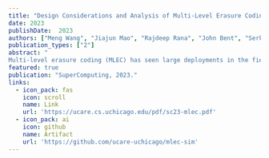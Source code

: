 ```yaml
---
title: "Design Considerations and Analysis of Multi-Level Erasure Coding in Large-Scale Data Centers"
date: 2023
publishDate:  2023
authors: ["Meng Wang", "Jiajun Mao", "Rajdeep Rana", "John Bent", "Serkay Olmez", "Anjus George", "Garrett Wilson Ransom", "Jun Li", "Haryadi S Gunawi"]
publication_types: ["2"]
abstract: "
Multi-level erasure coding (MLEC) has seen large deployments in the field, but there is no in-depth study of design considerations for MLEC at scale. In this paper, we provide comprehensive design considerations and analysis of MLEC at scale. We introduce the design space of MLEC in multiple dimensions, including various code parameter selections, chunk placement schemes, and various repair methods. We quantify their performance and durability, and show which MLEC schemes and repair methods can provide the best tolerance against independent/correlated failures and reduce repair network traffic by orders of magnitude. To achieve this, we use various evaluation strategies including simulation, splitting, dynamic programming, and mathematical modeling. We also compare the performance and durability of MLEC with other EC schemes such as SLEC and LRC and show that MLEC can provide high durability with higher encoding throughput and less repair network traffic over both SLEC and LRC."
featured: true
publication: "SuperComputing, 2023."
links:
  - icon_pack: fas
    icon: scroll
    name: Link
    url: 'https://ucare.cs.uchicago.edu/pdf/sc23-mlec.pdf'
  - icon_pack: ai
    icon: github
    name: Artifact
    url: 'https://github.com/ucare-uchicago/mlec-sim'
---
```

